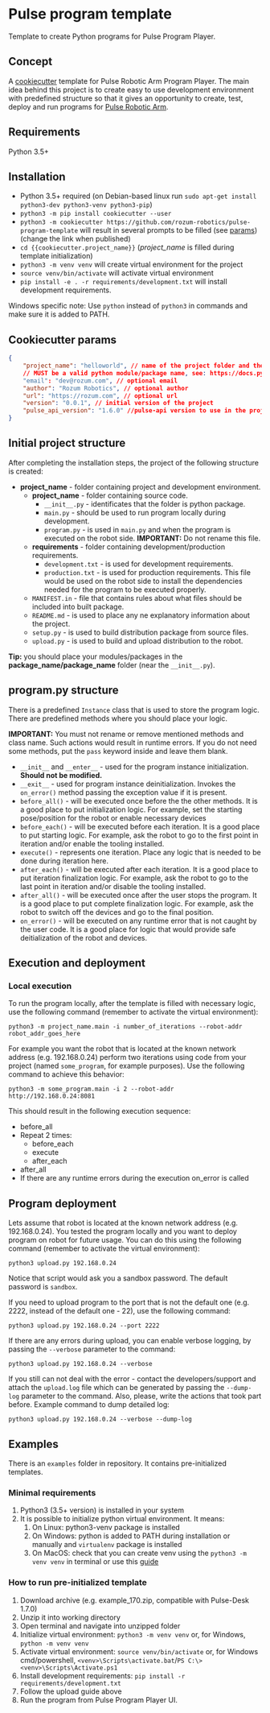 # Pulse program template

Template to create Python programs for Pulse Program Player.

## Concept

A [cookiecutter](https://github.com/cookiecutter/cookiecutter) template for
Pulse Robotic Arm Program Player. The main idea behind this project is to create
easy to use development environment with predefined structure so that it gives
an opportunity to create, test, deploy and run programs for 
[Pulse Robotic Arm](https://rozum.com/robotic-arm/).

## Requirements

Python 3.5+

## Installation

* Python 3.5+ required 
  (on Debian-based linux run `sudo apt-get install python3-dev python3-venv python3-pip`)
* `python3 -m pip install cookiecutter --user`
* `python3 -m cookiecutter https://github.com/rozum-robotics/pulse-program-template`
  will result in several prompts to be filled (see [params](#cookiecutter-params))
  (change the link when published)
* `cd {{cookiecutter.project_name}}` (*project_name* is filled during template initialization)
* `python3 -m venv venv` will create virtual environment for the project
* `source venv/bin/activate` will activate virtual environment
* `pip install -e . -r requirements/development.txt`
  will install development requirements.

Windows specific note: Use `python` instead of `python3` in commands and make
sure it is added to PATH.

## Cookiecutter params
```json
{
    "project_name": "helloworld", // name of the project folder and the package inside.
    // MUST be a valid python module/package name, see: https://docs.python-guide.org/writing/structure/#modules 
    "email": "dev@rozum.com", // optional email
    "author": "Rozum Robotics", // optional author
    "url": "https://rozum.com", // optional url
    "version": "0.0.1", // initial version of the project
    "pulse_api_version": "1.6.0" //pulse-api version to use in the project
}
```

## Initial project structure

After completing the installation steps, the project of the following structure
is created:

* **project_name** - folder containing project and development environment.
  * **project_name** - folder containing source code.
    * `__init__.py` - identificates that the folder is python package.
    * `main.py` - should be used to run program locally during development.
    * `program.py` - is used in `main.py` and when the program is executed on 
      the robot side. **IMPORTANT:** Do not rename this file.
  * **requirements** - folder containing development/production requirements.
    * `development.txt` - is used for development requirements.
    * `production.txt` - is used for production requirements.
      This file would be used on the robot side to install the dependencies
      needed for the program to be executed properly.
  * `MANIFEST.in` - file that contains rules about what files should be included
    into built package.
  * `README.md` - is used to place any ne explanatory information about the
    project.
  * `setup.py` - is used to build distribution package from source files.
  * `upload.py` - is used to build and upload distribution to the robot.

**Tip:** you should place your modules/packages in the **package_name/package_name**
folder (near the `__init__.py`).

## program.py structure

There is a predefined `Instance` class that is used to store the program logic.
There are predefined methods where you should place your logic.

**IMPORTANT:** You must not rename or remove mentioned methods and class name.
Such actions would result in runtime errors. If you do not need some methods,
put the `pass` keyword inside and leave them blank.

* `__init__` and `__enter__` - used for the program instance initialization.
  **Should not be modified.**
* `__exit__` - used for program instance deinitialization. Invokes the
  `on_error()` method passing the exception value if it is present.
* `before_all()` - will be executed once before the the other methods.
  It is a good place to put initialization logic. For example, set the starting
  pose/position for the robot or enable necessary devices
* `before_each()` - will be executed before each iteration. It is a good place
  to put starting logic. For example, ask the robot to go to the first point in 
  iteration and/or enable the tooling installed.
* `execute()` - represents one iteration. Place any logic that is needed to be
  done during iteration here.
* `after_each()` - will be executed after each iteration. It is a good place to
  put iteration finalization logic. For example, ask the robot to go to the last
  point in iteration and/or disable the tooling installed.
* `after_all()` - will be executed once after the user stops the program.
  It is a good place to put complete finalization logic. For example, ask the
  robot to switch off the devices and go to the final position.
* `on_error()` - will be executed on any runtime error that is not caught by
  the user code. It is a good place for logic that would provide safe
  deitialization of the robot and devices.

## Execution and deployment

### Local execution

To run the program locally, after the template is filled with necessary logic,
use the following command (remember to activate the virtual environment):

`python3 -m project_name.main -i number_of_iterations --robot-addr robot_addr_goes_here`

For example you want the robot that is located at the known network address
(e.g. 192.168.0.24) perform two iterations using code from your project
(named `some_program`, for example purposes).
Use the following command to achieve this behavior:

`python3 -m some_program.main -i 2 --robot-addr http://192.168.0.24:8081`

This should result in the following execution sequence:
* before_all
* Repeat 2 times:
  * before_each
  * execute
  * after_each
* after_all
* If there are any runtime errors during the execution on_error is called 

## Program deployment

Lets assume that robot is located at the known network address
(e.g. 192.168.0.24). You tested the program locally and you want to deploy
program on robot for future usage. You can do this using the following command
(remember to activate the virtual environment):

`python3 upload.py 192.168.0.24`

Notice that script would ask you a sandbox password. 
The default password is `sandbox`. 

If you need to upload program to the port that is not the default one
(e.g. 2222, instead of the default one - 22), use the following command:

`python3 upload.py 192.168.0.24 --port 2222`

If there are any errors during upload, you can enable verbose logging,
by passing the `--verbose` parameter to the command:

`python3 upload.py 192.168.0.24 --verbose`

If you still can not deal with the error - contact the developers/support and
attach the `upload.log` file which can be generated by passing the `--dump-log`
parameter to the command. Also, please, write the actions that took part before.
Example command to dump detailed log:

`python3 upload.py 192.168.0.24 --verbose --dump-log`

## Examples

There is an `examples` folder in repository. It contains pre-initialized
templates.

### Minimal requirements

1. Python3 (3.5+ version) is installed in your system
2. It is possible to initialize python virtual environment. It means:
   1. On Linux: python3-venv package is installed
   2. On Windows: python is added to PATH during installation or manually and `virtualenv` package is installed
   3. On MacOS: check that you can create venv using the `python3 -m venv venv` in terminal or use this [guide](https://gist.github.com/pandafulmanda/730a9355e088a9970b18275cb9eadef3)

### How to run pre-initialized template

1. Download archive (e.g. example_170.zip, compatible with Pulse-Desk 1.7.0)
2. Unzip it into working directory
3. Open terminal and navigate into unzipped folder
4. Initialize virtual environment: `python3 -m venv venv` or, for Windows,
   `python -m venv venv`
5. Activate virtual environment: `source venv/bin/activate` or, for Windows cmd/powershell, `<venv>\Scripts\activate.bat`/`PS C:\> <venv>\Scripts\Activate.ps1`
6. Install development requirements: `pip install -r requirements/development.txt`
7. Follow the upload guide above
8. Run the program from Pulse Program Player UI.
